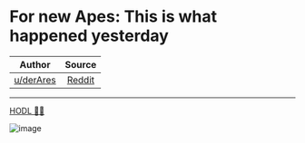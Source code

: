 For new Apes: This is what happened yesterday
=============================================

| Author       | Source       | 
| :-------------: |:-------------:|
|  [u/derAres](https://www.reddit.com/user/derAres/) | [Reddit](https://www.reddit.com/r/Superstonk/comments/og5llh/for_new_apes_this_is_what_happened_yesterday/) | 

---


[HODL 💎🙌](https://www.reddit.com/r/Superstonk/search?q=flair_name%3A%22HODL%20%F0%9F%92%8E%F0%9F%99%8C%22&restrict_sr=1)

![image](https://user-images.githubusercontent.com/82035192/125073276-b367d580-e089-11eb-9b97-7676cf51bfc8.png)
